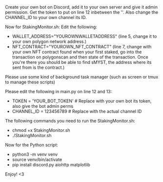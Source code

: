 Create your own bot on Discord, add it to your own server and give it admin permission.
Get the token to put on line 12 inbetween the ''.
Also change the CHANNEL_ID to your own channel its ID.

Now for StakingMonitor.sh:
Edit the following:

- WALLET_ADDRESS="YOUROWNWALLETADDRESS" (line 5, change it to your own polygon network address.)
- NFT_CONTRACT="YOUROWN_NFT_CONTRACT" (line 7, change with your own NFT contract found when your first staked, go into the transaction on polygonscan and then state of the transaction. Once you're there you should be able to find sMYST, the address where its sent from is the contract.)

Please use some kind of background task manager (such as screen or tmux to manage these scripts)

Please edit the following in main.py on line 12 and 13:

- TOKEN = 'YOUR_BOT_TOKEN' # Replace with your own bot its token, also give the bot admin perms
- CHANNEL_ID = 123456789  # Replace with the actual channel ID

The following commands you need to run the StakingMonitor.sh:
- chmod +x StakingMonitor.sh 
- ./StakingMonitor.sh

Now for the Python script:
- python3 -m venv venv
- source venv/bin/activate
- pip install discord.py aiohttp matplotlib 

Enjoy! <3